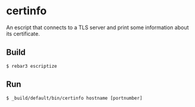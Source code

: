 # certinfo

An escript that connects to a TLS server and print some information about its certificate.

## Build

    $ rebar3 escriptize

## Run

    $ _build/default/bin/certinfo hostname [portnumber]
